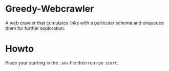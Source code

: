 # Greedy-Webcrawler
A web crawler that cumulates links with a particular schema and enqueues them for further exploration. 

# Howto
Place your starting in the `.env` file then run `npm start`.
